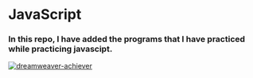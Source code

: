 # JavaScript 

### In this repo, I have added the programs that I have practiced while practicing javascipt.

<p align="left"> <a href=""><img src="[https://github-profile-trophy.vercel.app/?username=dreamweaver-achiever](https://imgs.search.brave.com/D5S4K2LIKdMHxzfp1pN_jyy1IbtwR3iZJuXj1kDOB4E/rs:fit:500:0:0:0/g:ce/aHR0cHM6Ly9sb2dv/cy13b3JsZC5uZXQv/d3AtY29udGVudC91/cGxvYWRzLzIwMjMv/MDIvSmF2YVNjcmlw/dC1TeW1ib2wtNTAw/eDI4MS5wbmc)" alt="dreamweaver-achiever" /></a> </p>
